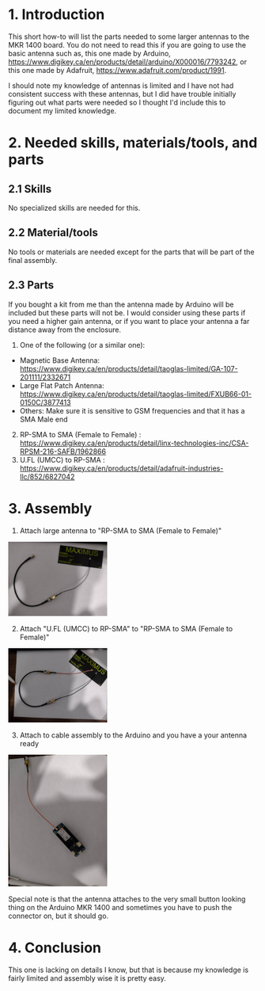 # 1. Introduction
This short how-to will list the parts needed to some larger antennas to the MKR 1400 board. You do not need to read this if you are going to use the basic antenna such as, this one made by Arduino, https://www.digikey.ca/en/products/detail/arduino/X000016/7793242, or this one made by Adafruit, https://www.adafruit.com/product/1991.

I should note my knowledge of antennas is limited and I have not had consistent success with these antennas, but I did have trouble initially figuring out what parts were needed so I thought I'd include this to document my limited knowledge.

# 2. Needed skills, materials/tools, and parts
## 2.1 Skills
No specialized skills are needed for this.

## 2.2 Material/tools
No tools or materials are needed except for the parts that will be part of the final assembly.

## 2.3 Parts
If you bought a kit from me than the antenna made by Arduino will be included but these parts will not be. I would consider using these parts if you need a higher gain antenna, or if you want to place your antenna a far distance away from the enclosure.

1. One of the following (or a similar one):
  - Magnetic Base Antenna: https://www.digikey.ca/en/products/detail/taoglas-limited/GA-107-201111/2332671
  - Large Flat Patch Antenna: https://www.digikey.ca/en/products/detail/taoglas-limited/FXUB66-01-0150C/3877413
  - Others: Make sure it is sensitive to GSM frequencies and that it has a SMA Male end
2. RP-SMA to SMA (Female to Female) : https://www.digikey.ca/en/products/detail/linx-technologies-inc/CSA-RPSM-216-SAFB/1962866
3. U.FL (UMCC) to RP-SMA : https://www.digikey.ca/en/products/detail/adafruit-industries-llc/852/6827042

# 3. Assembly
1. Attach large antenna to "RP-SMA to SMA (Female to Female)"
<img src="photos/all_but_small_end.jpg" alt="drawing" width="200"/>

2. Attach "U.FL (UMCC) to RP-SMA" to "RP-SMA to SMA (Female to Female)"
<img src="photos/full_assembly_flat.jpg" alt="drawing" width="200"/>

3. Attach to cable assembly to the Arduino and you have a your antenna ready
<img src="photos/arduino_connected.jpg" alt="drawing" width="200"/>

Special note is that the antenna attaches to the very small button looking thing on the Arduino MKR 1400 and sometimes you have to push the connector on, but it should go. 

# 4. Conclusion
This one is lacking on details I know, but that is because my knowledge is fairly limited and assembly wise it is pretty easy.
